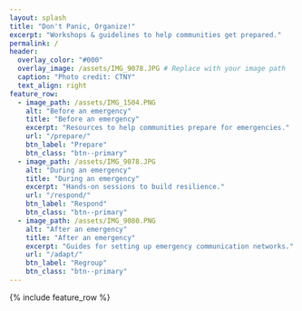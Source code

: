 ```yaml
---
layout: splash
title: "Don't Panic, Organize!"
excerpt: "Workshops & guidelines to help communities get prepared."
permalink: /
header:
  overlay_color: "#000"
  overlay_image: /assets/IMG_9078.JPG # Replace with your image path
  caption: "Photo credit: CTNY"
  text_align: right
feature_row:
  - image_path: /assets/IMG_1504.PNG
    alt: "Before an emergency"
    title: "Before an emergency"
    excerpt: "Resources to help communities prepare for emergencies."
    url: "/prepare/"
    btn_label: "Prepare"
    btn_class: "btn--primary"
  - image_path: /assets/IMG_9078.JPG
    alt: "During an emergency"
    title: "During an emergency"
    excerpt: "Hands-on sessions to build resilience."
    url: "/respond/"
    btn_label: "Respond"
    btn_class: "btn--primary"
  - image_path: /assets/IMG_9080.PNG
    alt: "After an emergency"
    title: "After an emergency"
    excerpt: "Guides for setting up emergency communication networks."
    url: "/adapt/"
    btn_label: "Regroup"
    btn_class: "btn--primary"
---
```

{% include feature_row %}
